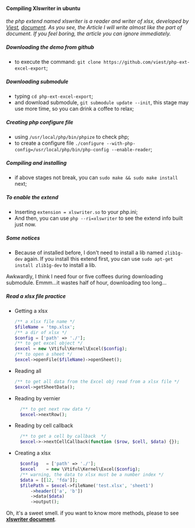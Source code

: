 #### Compiling Xlswriter in ubuntu
*the php extend named xlswriter is a reader and writer of xlsx, developed by [Viest](https://github.com/viest), [document](https://xlswriter-docs.viest.me/zh-cn/). As you see, the Article I will write almost like the part of document. If you feel boring, the article you can ignore immediately.*

##### Downloading the demo from github
- to execute the command: `git clone https://github.com/viest/php-ext-excel-export`;
   
##### Downloading submodule
- typing `cd php-ext-excel-export`;
- and download submodule, `git submodule update --init`, this stage may use more time, so you can drink a coffee to relax;

##### Creating php configure file
- using `/usr/local/php/bin/phpize` to check php;
- to create a configure file `./configure --with-php-config=/usr/local/php/bin/php-config --enable-reader`;
   
##### Compiling and installing
- if above stages not break, you can `sudo make && sudo make install` next;
   
##### To enable the extend
- Inserting `extension = xlswriter.so` to your php.ini;
- And then, you can use `php --ri=xlswriter` to see the extend info built just now.

##### Some notices
- Because of installed before, I don't need to install a lib named `zlib1g-dev` again. If you install this extend first, you can use `sudo apt-get install zlib1g-dev` to install a lib.
   
Awkwardly, I think I need four or five coffees during downloading submodule. Emmm...it wastes half of hour, downloading too long...

##### Read a xlsx file practice
- Getting a xlsx
    ```php
    /** a xlsx file name */
    $fileName = 'tmp.xlsx';
    /** a dir of xlsx */
    $config = ['path' => './'];
    /** to get excel object */
    $excel = new \Vtiful\Kernel\Excel($config);
    /** to open a sheet */
    $excel->openFile($fileName)->openSheet();
    ```
- Reading all
    ```php
    /** to get all data from the Excel obj read from a xlsx file */
    $excel->getSheetData();
    ```
- Reading by vernier
   ```php
     /** to get next row data */
     $excel->nextRow();
   ```
- Reading by cell callback
   ```php
     /** to get a cell by callback  */
     $excel->->nextCellCallback(function ($row, $cell, $data) {});
   ```
- Creating a xlsx
   ```php
     $config   = ['path' => './'];
     $excel    = new \Vtiful\Kernel\Excel($config);
     /** warning, the data to xlsx must be a number index */
     $data = [[12, 'fda']];
     $filePath = $excel->fileName('test.xlsx', 'sheet1')
         ->header(['a', 'b'])
         ->data($data)
         ->output();
   ```
Oh, it's a sweet smell. if you want to know more methods, please to see **[xlswriter document](https://xlswriter-docs.viest.me/)**.